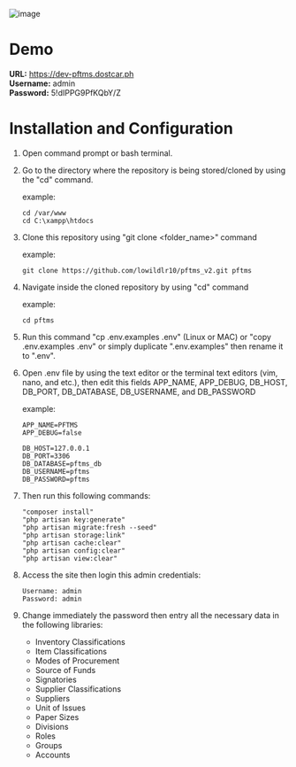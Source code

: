 ![image](https://user-images.githubusercontent.com/26521475/182509110-e5b9a1e2-ec61-49f3-9bc3-de013d91d8e6.png)

# Demo

__URL:__ https://dev-pftms.dostcar.ph<br>
__Username:__ admin<br>
__Password:__ 5!dIPPG9PfKQbY/Z<br>


# Installation and Configuration

1. Open command prompt or bash terminal.
1. Go to the directory where the repository is being stored/cloned by using 
   the "cd" command.
   
   example: 
   ```
   cd /var/www
   cd C:\xampp\htdocs
   ```
        
2. Clone this repository using "git clone <URL> <folder_name>" command
   
   example: 
   ``` 
   git clone https://github.com/lowildlr10/pftms_v2.git pftms
   ```
   
3. Navigate inside the cloned repository by using "cd" command
   
   example:
   ```
   cd pftms
   ```
        
4. Run this command "cp .env.examples .env" (Linux or MAC) or 
   "copy .env.examples .env" or simply duplicate ".env.examples"
   then rename it to ".env".
  
5. Open .env file by using the text editor or the terminal text 
   editors (vim, nano, and etc.), then edit this fields APP_NAME,
   APP_DEBUG, DB_HOST, DB_PORT, DB_DATABASE, DB_USERNAME, and 
   DB_PASSWORD
    
    example:
    ```
    APP_NAME=PFTMS
    APP_DEBUG=false
    
    DB_HOST=127.0.0.1
    DB_PORT=3306
    DB_DATABASE=pftms_db
    DB_USERNAME=pftms
    DB_PASSWORD=pftms
    ```
       
 6. Then run this following commands:
 
    ```
    "composer install"
    "php artisan key:generate"
    "php artisan migrate:fresh --seed"
    "php artisan storage:link"
    "php artisan cache:clear"
    "php artisan config:clear"
    "php artisan view:clear"
    ```
      
 7. Access the site then login this admin credentials:
 
    ```
    Username: admin
    Password: admin
    ```
      
8. Change immediately the password then entry all the
   necessary data in the following libraries:
     - Inventory Classifications
     - Item Classifications
     - Modes of Procurement
     - Source of Funds
     - Signatories
     - Supplier Classifications
     - Suppliers
     - Unit of Issues
     - Paper Sizes
     - Divisions
     - Roles
     - Groups
     - Accounts
 
